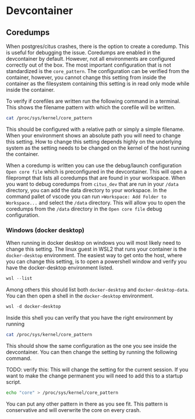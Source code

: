# Devcontainer

## Coredumps
When postgres/citus crashes, there is the option to create a coredump. This is useful for debugging the issue. Coredumps are enabled in the devcontainer by default. However, not all environments are configured correctly out of the box. The most important configuration that is not standardized is the `core_pattern`. The configuration can be verified from the container, however, you cannot change this setting from inside the container as the filesystem containing this setting is in read only mode while inside the container.

To verify if corefiles are written run the following command in a terminal. This shows the filename pattern with which the corefile will be written.
```bash
cat /proc/sys/kernel/core_pattern
```

This should be configured with a relative path or simply a simple filename. When your environment shows an absolute path you will need to change this setting. How to change this setting depends highly on the underlying system as the setting needs to be changed on the kernel of the host running the container.

When a coredump is written you can use the debug/launch configuration `Open core file` which is preconfigured in the devcontainer. This will open a fileprompt that lists all coredumps that are found in your workspace. When you want to debug coredumps from `citus_dev` that are run in your `/data` directory, you can add the data directory to your workspace. In the command pallet of vscode you can run `>Workspace: Add Folder to Workspace...` and select the `/data` directory. This will allow you to open the coredumps from the `/data` directory in the `Open core file` debug configuration.

### Windows (docker desktop)
When running in docker desktop on windows you will most likely need to change this setting. The linux guest in WSL2 that runs your container is the `docker-desktop` environment. The easiest way to get onto the host, where you can change this setting, is to open a powershell window and verify you have the docker-desktop environment listed.

```powershell
wsl --list
```

Among others this should list both `docker-desktop` and `docker-desktop-data`. You can then open a shell in the `docker-desktop` environment.

```powershell
wsl -d docker-desktop
```

Inside this shell you can verify that you have the right environment by running

```bash
cat /proc/sys/kernel/core_pattern
```

This should show the same configuration as the one you see inside the devcontainer. You can then change the setting by running the following command.

TODO: verify this:
This will change the setting for the current session. If you want to make the change permanent you will need to add this to a startup script.

```bash
echo "core" > /proc/sys/kernel/core_pattern
```

You can put any other pattern in there as you see fit. This pattern is conservative and will overwrite the core on every crash.
